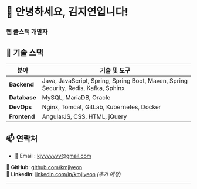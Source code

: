  # 👋 안녕하세요, 김지연입니다!  
### **웹 풀스택 개발자**  

## 🚀 기술 스택

| **분야** | **기술 및 도구** |
| --- | --- |
| **Backend** | Java, JavaScript, Spring, Spring Boot, Maven, Spring Security, Redis, Kafka, Sphinx |
| **Database** | MySQL, MariaDB, Oracle |
| **DevOps** | Nginx, Tomcat, GitLab, Kubernetes, Docker |
| **Frontend** | AngularJS, CSS, HTML, jQuery |

## 📫 연락처

- 📧 Email : [kjyyyyyyy@gmail.com](mailto:kjyyyyyyy@gmail.com)  

🔗 **GitHub**: [github.com/kmjiyeon](https://github.com/kmjiyeon)  
🔗 **LinkedIn**: [linkedin.com/in/kmjiyeon](#) *(추가 예정)*  

--- 